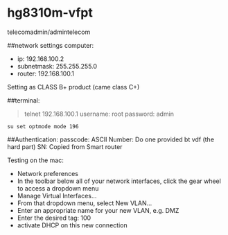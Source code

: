 # hg8310m-vfpt


telecomadmin/admintelecom

##network settings computer:
 - ip: 192.168.100.2
 - subnetmask: 255.255.255.0
 - router: 192.168.100.1

Setting as CLASS B+ product (came class C+)

##terminal:
> telnet 192.168.100.1
username: root
password: admin

`su
set optmode mode 196
`

##Authentication:
passcode: ASCII 
Number: Do one provided bt vdf (the hard part)
SN: Copied from Smart router

Testing on the mac:

- Network preferences
- In the toolbar below all of your network interfaces, click the gear wheel to access a dropdown menu
- Manage Virtual Interfaces...
- From that dropdown menu, select New VLAN...
- Enter an appropriate name for your new VLAN, e.g. DMZ
- Enter the desired tag: 100
- activate DHCP on this new connection
